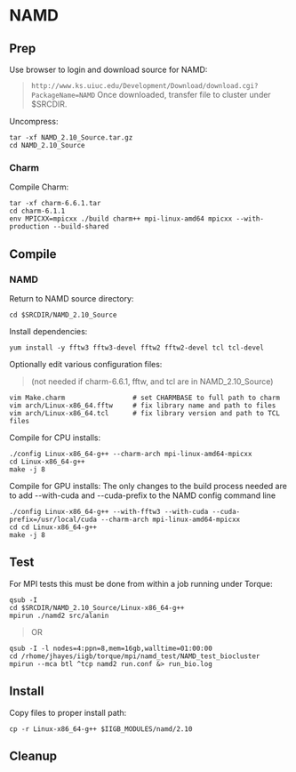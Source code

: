 # NAMD

## Prep
Use browser to login and download source for NAMD:
> `http://www.ks.uiuc.edu/Development/Download/download.cgi?PackageName=NAMD`
Once downloaded, transfer file to cluster under $SRCDIR.

Uncompress:
```
tar -xf NAMD_2.10_Source.tar.gz
cd NAMD_2.10_Source
```

### Charm
Compile Charm:
```
tar -xf charm-6.6.1.tar
cd charm-6.1.1
env MPICXX=mpicxx ./build charm++ mpi-linux-amd64 mpicxx --with-production --build-shared
```

## Compile

### NAMD
Return to NAMD source directory:
```
cd $SRCDIR/NAMD_2.10_Source
```
Install dependencies:
```
yum install -y fftw3 fftw3-devel fftw2 fftw2-devel tcl tcl-devel
```

Optionally edit various configuration files:
> (not needed if charm-6.6.1, fftw, and tcl are in NAMD_2.10_Source)
```
vim Make.charm                 # set CHARMBASE to full path to charm
vim arch/Linux-x86_64.fftw     # fix library name and path to files
vim arch/Linux-x86_64.tcl      # fix library version and path to TCL files
```

Compile for CPU installs:
```
./config Linux-x86_64-g++ --charm-arch mpi-linux-amd64-mpicxx
cd Linux-x86_64-g++
make -j 8
```

Compile for GPU installs:
The only changes to the build process needed are to add --with-cuda and --cuda-prefix to the NAMD config command line
```
./config Linux-x86_64-g++ --with-fftw3 --with-cuda --cuda-prefix=/usr/local/cuda --charm-arch mpi-linux-amd64-mpicxx
cd cd Linux-x86_64-g++
make -j 8
```

## Test
For MPI tests this must be done from within a job running under Torque:
```
qsub -I
cd $SRCDIR/NAMD_2.10_Source/Linux-x86_64-g++
mpirun ./namd2 src/alanin
```
> OR
```
qsub -I -l nodes=4:ppn=8,mem=16gb,walltime=01:00:00
cd /rhome/jhayes/iigb/torque/mpi/namd_test/NAMD_test_biocluster
mpirun --mca btl ^tcp namd2 run.conf &> run_bio.log
```

## Install
Copy files to proper install path:
```
cp -r Linux-x86_64-g++ $IIGB_MODULES/namd/2.10
```

## Cleanup

